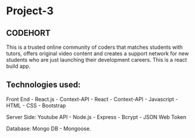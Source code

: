 # Project-3
##  CODEHORT
This is a trusted online community of coders that matches students
with tutors, offers original video content and creates a support
network for new students who are just launching their development
careers. This is a react build app.

## Technologies used: 

Front End - React.js - Context-API - React - Context-API - Javascript - HTML - CSS - Bootstrap

Server Side: Youtube API - Node.js - Express - Bcrypt - JSON Web Token 

Database: Mongo DB - Mongoose.
